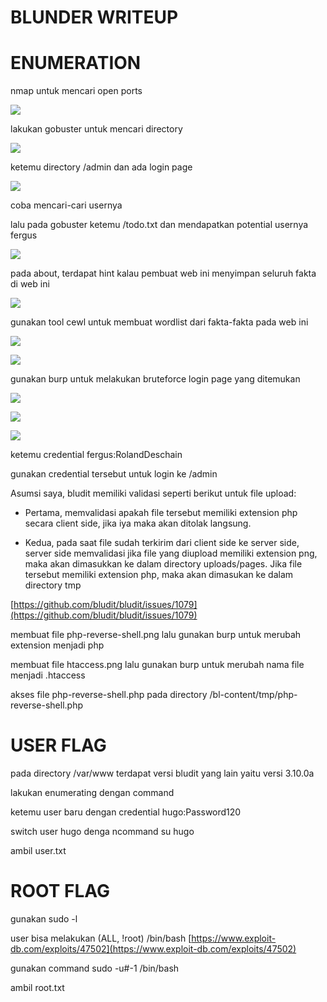 <html>
<head>
<title> Blunder | Writeup
</title>
</head>
<body>

# **BLUNDER WRITEUP**

# **ENUMERATION**

nmap untuk mencari open ports

![](/assets/messageImage_1603477004000.jpg)

lakukan gobuster untuk mencari directory

![](/assets/messageImage_1603477059821.jpg)

ketemu directory /admin dan ada login page

![](/assets/messageImage_1603477109679.jpg)

coba mencari-cari usernya

lalu pada gobuster ketemu /todo.txt dan mendapatkan potential usernya fergus

![](/assets/messageImage_1603477130409.jpg)

pada about, terdapat hint kalau pembuat web ini menyimpan seluruh fakta di web ini

![](/assets/messageImage_1603477152414.jpg)

gunakan tool cewl untuk membuat wordlist dari fakta-fakta pada web ini

![](/assets/messageImage_1603477236975.jpg)

![](/assets/messageImage_1603477270792.jpg)

gunakan burp untuk melakukan bruteforce login page yang ditemukan

![](/assets/messageImage_1603477473455.jpg)

![](/assets/messageImage_1603477496658.jpg)

![](/assets/messageImage_1603477520281.jpg)

ketemu credential fergus:RolandDeschain

gunakan credential tersebut untuk login ke /admin

Asumsi saya, bludit memiliki validasi seperti berikut untuk file upload:

- Pertama, memvalidasi apakah file tersebut memiliki extension php secara client side, jika iya maka akan ditolak langsung.

- Kedua, pada saat file sudah terkirim dari client side ke server side, server side memvalidasi jika file yang diupload memiliki extension png, maka akan dimasukkan ke dalam directory uploads/pages. Jika file tersebut memiliki extension php, maka akan dimasukan ke dalam directory tmp

[https://github.com/bludit/bludit/issues/1079](https://github.com/bludit/bludit/issues/1079)

membuat file php-reverse-shell.png lalu gunakan burp untuk merubah extension menjadi php

membuat file htaccess.png lalu gunakan burp untuk merubah nama file menjadi .htaccess

akses file php-reverse-shell.php pada directory /bl-content/tmp/php-reverse-shell.php

# **USER FLAG**

pada directory /var/www terdapat versi bludit yang lain yaitu versi 3.10.0a

lakukan enumerating dengan command

ketemu user baru dengan credential hugo:Password120

switch user hugo denga ncommand su hugo

ambil user.txt

# **ROOT FLAG**

gunakan sudo -l

user bisa melakukan (ALL, !root) /bin/bash [https://www.exploit-db.com/exploits/47502](https://www.exploit-db.com/exploits/47502)

gunakan command sudo -u#-1 /bin/bash

ambil root.txt
</body>
</html>
